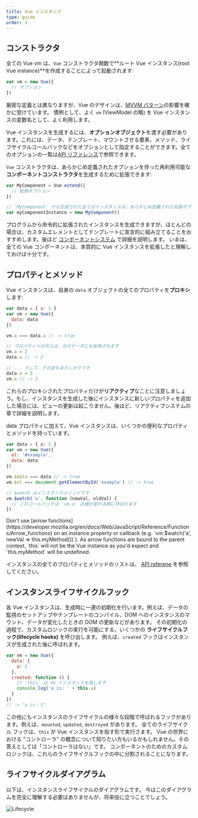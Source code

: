 ```yaml
---
title: Vue インスタンス
type: guide
order: 3
---
```


## コンストラクタ

全ての Vue vm は、`Vue` コンストラクタ関数で**ルート Vue インスタンス(root Vue instance)**を作成することによって起動されます:

``` js
var vm = new Vue({
  // オプション
})
```

厳密な定義とは異なりますが、Vue のデザインは、[MVVM パターン](https://en.wikipedia.org/wiki/Model_View_ViewModel)の影響を確かに受けています。
慣例として、よく `vm` (ViewModel の略) を Vue インスタンスの変数名として、よく利用します。

Vue インスタンスを生成するには、**オプションオブジェクト**を渡す必要があります。これには、データ、テンプレート、マウントさせる要素、メソッド、ライフサイクルコールバックなどをオプションとして指定することができます。全てのオプションの一覧は[API リファレンス](/api)で参照できます。

`Vue` コンストラクタは、あらかじめ定義されたオプションを伴った再利用可能な**コンポーネントコンストラクタ**を生成するために拡張できます:

``` js
var MyComponent = Vue.extend({
  // 拡張オプション
})

// `MyComponent` から生成された全てのインスタンスは、あらかじめ定義された拡張オプションを利用して生成されます
var myComponentInstance = new MyComponent()
```

プログラムから命令的に拡張されたインスタンスを生成できますが、ほとんどの場合は、カスタムエレメントとしてテンプレートに宣言的に組み立てることをおすすめします。後ほど [コンポーネントシステム](components.html) で詳細を説明します。
いまは、全ての Vue コンポーネントは、本質的に Vue インスタンスを拡張したと理解しておけば十分です。

## プロパティとメソッド

Vue インスタンスは、自身の `data` オブジェクトの全てのプロパティを**プロキシ**します:

``` js
var data = { a: 1 }
var vm = new Vue({
  data: data
})

vm.a === data.a // -> true

// プロパティへの代入は、元のデータにも反映されます
vm.a = 2
data.a // -> 2

// ... そして、その逆もまたしかりです
data.a = 3
vm.a // -> 3
```

これらのプロキシされたプロパティだけが**リアクティブ**なことに注意しましょう。もし、インスタンスを生成した後にインスタンスに新しいプロパティを追加した場合には、ビューの更新は起こりません。後ほど、リアクティブシステムの章で詳細を説明します。

data プロパティに加えて、Vue インスタンスは、いくつかの便利なプロパティとメソッドを持っています。

``` js
var data = { a: 1 }
var vm = new Vue({
  el: '#example',
  data: data
})

vm.$data === data // -> true
vm.$el === document.getElementById('example') // -> true

// $watch はインスタンスメソッドです
vm.$watch('a', function (newVal, oldVal) {
  // このコールバックは `vm.a` の値が変わる時に呼ばれます
})
```

<p class="tip">Don't use [arrow functions](https://developer.mozilla.org/en/docs/Web/JavaScript/Reference/Functions/Arrow_functions) on an instance property or callback (e.g. `vm.$watch('a', newVal => this.myMethod())`). As arrow functions are bound to the parent context, `this` will not be the Vue instance as you'd expect and `this.myMethod` will be undefined.</p>

インスタンスの全てのプロパティとメソッドのリストは、 [API referene](/api) を参照してください。

## インスタンスライフサイクルフック

各 Vue インスタンスは、生成時に一連の初期化を行います。例えば、データの監視のセットアップやテンプレートのコンパイル、DOM へのインスタンスのマウント、データが変化したときの DOM の更新などがあります。
その初期化の過程で、カスタムロジックの実行を可能にする、いくつかの **ライフサイクルフック(lifecycle hooks)** を呼び出します。
例えば、`created` フックはインスタンスが生成された後に呼ばれます。

``` js
var vm = new Vue({
  data: {
    a: 1
  },
  created: function () {
    // `this` は vm インスタンスを指します
    console.log('a is: ' + this.a)
  }
})
// -> "a is: 1"
```

この他にもインスタンスのライフサイクルの様々な段階で呼ばれるフックがあります。例えば、`mounted`, `updated`, `destroyed` があります。
全てのライフサイクル フックは、`this` が Vue インスタンスを指す形で実行さます。
Vue の世界における "コントローラ" の概念について知りたい方もいるかもしれません。その答えとしては「コントローラはない」です。
コンポーネントのためのカスタムロジックは、これらのライフサイクルフックの中に分割されることになります。

## ライフサイクルダイアグラム

以下は、インスタンスライフサイクルのダイアグラムです。
今はこのダイアグラムを完全に理解する必要はありませんが、将来役に立つことでしょう。

![Lifecycle](/images/lifecycle.png)
